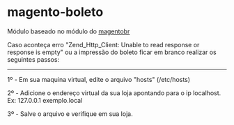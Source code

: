 magento-boleto
==============

Módulo baseado no módulo do [magentobr](http://www.boleto.magentobr.com/)

Caso aconteça erro "Zend_Http_Client: Unable to read response or response is empty"
ou a impressão do boleto ficar em branco realizar os seguintes passos:

-----------------------------------------------------

1º - Em sua maquina virtual, edite o arquivo "hosts" (/etc/hosts)

2º - Adicione o endereço virtual da sua loja apontando para o ip localhost. 
Ex: 127.0.0.1  exemplo.local

3º - Salve o arquivo e verifique em sua loja.

